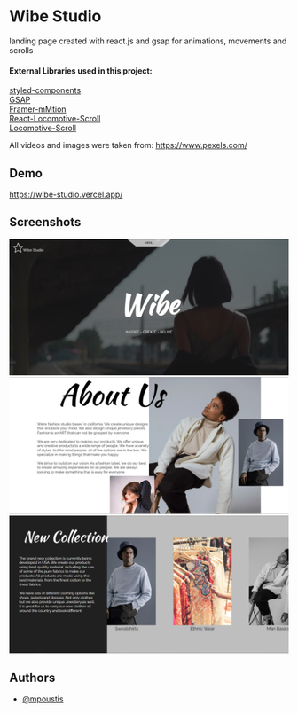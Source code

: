 
# Wibe Studio

landing page created with react.js and gsap for animations, movements and scrolls

#### External Libraries used in this project:

[styled-components](https://styled-components.com/docs/advanced) <br />
[GSAP](https://greensock.com/gsap/) <br />
[Framer-mMtion](https://www.framer.com/motion/) <br />
[React-Locomotive-Scroll](https://www.npmjs.com/package/react-locomotive-scroll) <br />
[Locomotive-Scroll](https://www.npmjs.com/package/locomotive-scroll) <br />

All videos and images were taken from: https://www.pexels.com/
## Demo

https://wibe-studio.vercel.app/
## Screenshots 

![App Screenshot](https://raw.githubusercontent.com/mpoustis/wibestudio/main/src/assets/Images/wibe1.png)
![App Screenshot](https://raw.githubusercontent.com/mpoustis/wibestudio/main/src/assets/Images/wibe2.png)
![App Screenshot](https://raw.githubusercontent.com/mpoustis/wibestudio/main/src/assets/Images/wibe3.png)



## Authors

- [@mpoustis](https://www.github.com/mpoustis)

